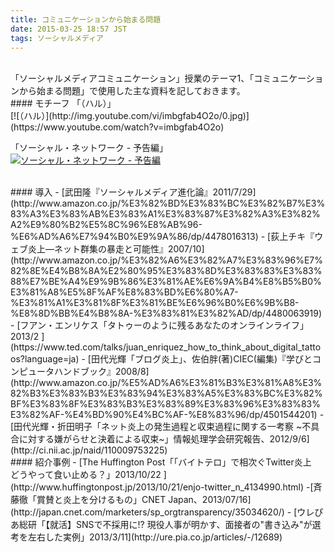 ```yaml
---
title: コミュニケーションから始まる問題
date: 2015-03-25 18:57 JST
tags: ソーシャルメディア
---
```


<br />
「ソーシャルメディアコミュニケーション」授業のテーマ1、「コミュニケーションから始まる問題」で使用した主な資料を記しておきます。

<br />
#### モチーフ
「（ハル）」<br />
[![（ハル）](http://img.youtube.com/vi/imbgfab4O2o/0.jpg)](https://www.youtube.com/watch?v=imbgfab4O2o)
<br />

「ソーシャル・ネットワーク - 予告編」<br />
[![ソーシャル・ネットワーク - 予告編](http://img.youtube.com/vi/WAzw1LrHaXo/0.jpg)](https://www.youtube.com/watch?v=WAzw1LrHaXo)


<br />
#### 導入
- [武田隆『ソーシャルメディア進化論』2011/7/29](http://www.amazon.co.jp/%E3%82%BD%E3%83%BC%E3%82%B7%E3%83%A3%E3%83%AB%E3%83%A1%E3%83%87%E3%82%A3%E3%82%A2%E9%80%B2%E5%8C%96%E8%AB%96-%E6%AD%A6%E7%94%B0%E9%9A%86/dp/4478016313)
- [荻上チキ『ウェブ炎上―ネット群集の暴走と可能性』2007/10](http://www.amazon.co.jp/%E3%82%A6%E3%82%A7%E3%83%96%E7%82%8E%E4%B8%8A%E2%80%95%E3%83%8D%E3%83%83%E3%83%88%E7%BE%A4%E9%9B%86%E3%81%AE%E6%9A%B4%E8%B5%B0%E3%81%A8%E5%8F%AF%E8%83%BD%E6%80%A7-%E3%81%A1%E3%81%8F%E3%81%BE%E6%96%B0%E6%9B%B8-%E8%8D%BB%E4%B8%8A-%E3%83%81%E3%82%AD/dp/4480063919)
- [フアン・エンリケス「タトゥーのように残るあなたのオンラインライフ」2013/2 ](https://www.ted.com/talks/juan_enriquez_how_to_think_about_digital_tattoos?language=ja)
- [田代光輝「ブログ炎上」、佐伯胖(著)CIEC(編集)『学びとコンピュータハンドブック』2008/8](http://www.amazon.co.jp/%E5%AD%A6%E3%81%B3%E3%81%A8%E3%82%B3%E3%83%B3%E3%83%94%E3%83%A5%E3%83%BC%E3%82%BF%E3%83%8F%E3%83%B3%E3%83%89%E3%83%96%E3%83%83%E3%82%AF-%E4%BD%90%E4%BC%AF-%E8%83%96/dp/4501544201)
- [田代光輝・折田明子「ネット炎上の発生過程と収束過程に関する一考察 ~不具合に対する嫌がらせと決着による収束~」情報処理学会研究報告、2012/9/6](http://ci.nii.ac.jp/naid/110009753225)


<br />
#### 紹介事例
- [The Huffington Post「「バイトテロ」で相次ぐTwitter炎上　どうやって食い止める？」2013/10/22 ](http://www.huffingtonpost.jp/2013/10/21/enjo-twitter_n_4134990.html)
-[斉藤徹「賞賛と炎上を分けるもの」CNET Japan、2013/07/16](http://japan.cnet.com/marketers/sp_orgtransparency/35034620/)
- [ウレぴあ総研「【就活】SNSで不採用に!? 現役人事が明かす、面接者の"書き込み"が選考を左右した実例」2013/3/11](http://ure.pia.co.jp/articles/-/12689)


<br />
